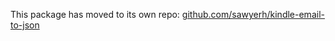 This package has moved to its own repo: [github.com/sawyerh/kindle-email-to-json](https://github.com/sawyerh/kindle-email-to-json)
